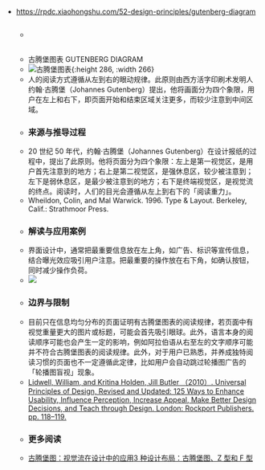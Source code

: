 - https://rpdc.xiaohongshu.com/52-design-principles/gutenberg-diagram
	- ##
	- 古腾堡图表 GUTENBERG DIAGRAM
	- ![古腾堡图表](https://picasso-static.xiaohongshu.com/fe-platform/f6f0614943a9b73b4f04a1369a36b2bc4ef77617.gif){:height 286, :width 266}
	- 人的阅读方式遵循从左到右的眼动规律。此原则由西方活字印刷术发明人约翰·古腾堡（Johannes Gutenberg）提出，他将画面分为四个象限，用户在左上和右下，即页面开始和结束区域关注更多，而较少注意到中间区域。
	- ### 来源与推导过程
	- 20 世纪 50 年代，约翰·古腾堡（Johannes Gutenberg）在设计报纸的过程中，提出了此原则。他将页面分为四个象限：左上是第一视觉区，是用户首先注意到的地方；右上是第二视觉区，是强休息区，较少被注意到；左下是弱休息区，是最少被注意到的地方；右下是终端视觉区，是视觉流的终点。阅读时，人们的目光会遵循从左上到右下的「阅读重力」。
	- Wheildon, Colin, and Mal Warwick. 1996. Type & Layout. Berkeley, Calif.: Strathmoor Press.
	- ### 解读与应用案例
	- 界面设计中，通常把最重要信息放在左上角，如广告、标识等宣传信息，结合曝光效应吸引用户注意。把最重要的操作放在右下角，如确认按钮，同时减少操作负荷。
	- ![](https://picasso-static.xiaohongshu.com/fe-platform/394ff7428b704e906da8dad8dabdaba2fed8cee0.png)
	- ### 边界与限制
	- 目前只在信息均匀分布的页面证明有古腾堡图表的阅读规律，若页面中有视觉重量更大的图片或标题，可能会首先吸引眼球。此外，语言本身的阅读顺序可能也会产生一定的影响，例如阿拉伯语从右至左的文字顺序可能并不符合古腾堡图表的阅读规律。此外，对于用户已熟悉，并养成独特阅读习惯的页面也不一定遵循此定律，比如用户会自动跳过轮播图广告的「轮播图盲视」现象。
	- [Lidwell, William, and Kritina Holden, Jill Butler （2010）. Universal Principles of Design, Revised and Updated: 125 Ways to Enhance Usability, Influence Perception, Increase Appeal, Make Better Design Decisions, and Teach through Design. London: Rockport Publishers. pp. 118–119.](http://people.sunyit.edu/~lepres/thesis/principles/119_pdfsam_POD.pdf)
	- ### 更多阅读
	- [古腾堡图：视觉流在设计中的应用](https://zhuanlan.zhihu.com/p/134515291)[3 种设计布局：古腾堡图、Z 型和 F 型](https://www.zcool.com.cn/article/ZMTEzNzE5Mg==.html)